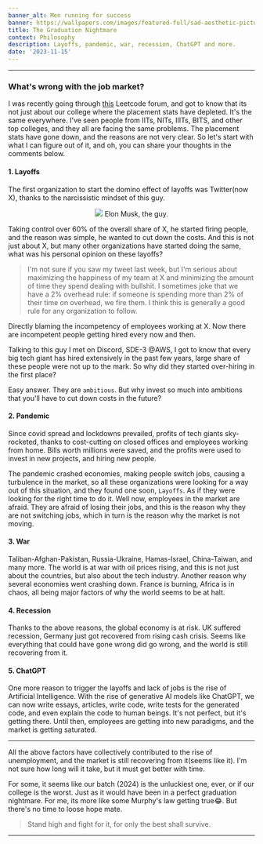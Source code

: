 ```yaml
---
banner_alt: Men running for success
banner: https://wallpapers.com/images/featured-full/sad-aesthetic-pictures-9dxsbd1ykrghasvu.jpg
title: The Graduation Nightmare
context: Philosophy
description: Layoffs, pandemic, war, recession, ChatGPT and more.
date: '2023-11-15'
---
```


---

### What's wrong with the job market?

I was recently going through [this](https://leetcode.com/discuss/interview-question/4282351/Reality-of-oncampus-placement-of-2024-batch) Leetcode forum, and got to know that its not just about our college where the placement stats have depleted. It's the same everywhere. I've seen people from IITs, NITs, IIITs, BITS, and other top colleges, and they all are facing the same problems. The placement stats have gone down, and the reasons are not very clear. So let's start with what I can figure out of it, and oh, you can share your thoughts in the comments below.

#### 1. Layoffs

The first organization to start the domino effect of layoffs was Twitter(now X), thanks to the narcissistic mindset of this guy.

<center>
    <img src="https://cdn.pixabay.com/photo/2022/09/19/13/56/elon-musk-7465608_960_720.png" style={{width: "90%"}}></img>
    Elon Musk, the guy.
</center>

Taking control over 60% of the overall share of X, he started firing people, and the reason was simple, he wanted to cut down the costs. And this is not just about X, but many other organizations have started doing the same, what was his personal opinion on these layoffs?

> I'm not sure if you saw my tweet last week, but I'm serious about maximizing the happiness of my team at X and minimizing the amount of time they spend dealing with bullshit. I sometimes joke that we have a 2% overhead rule: if someone is spending more than 2% of their time on overhead, we fire them. I think this is generally a good rule for any organization to follow.

Directly blaming the incompetency of employees working at X. Now there are incompetent people getting hired every now and then.

Talking to this guy I met on Discord, SDE-3 @AWS, I got to know that every big tech giant has hired extensively in the past few years, large share of these people were not up to the mark. So why did they started over-hiring in the first place?

Easy answer. They are `ambitious`. But why invest so much into ambitions that you'll have to cut down costs in the future?

#### 2. Pandemic

Since covid spread and lockdowns prevailed, profits of tech giants sky-rocketed, thanks to cost-cutting on closed offices and employees working from home. Bills worth millions were saved, and the profits were used to invest in new projects, and hiring new people.

The pandemic crashed economies, making people switch jobs, causing a turbulence in the market, so all these organizations were looking for a way out of this situation, and they found one soon, `Layoffs`. As if they were looking for the right time to do it. Well now, employees in the market are afraid. They are afraid of losing their jobs, and this is the reason why they are not switching jobs, which in turn is the reason why the market is not moving.

#### 3. War

Taliban-Afghan-Pakistan, Russia-Ukraine, Hamas-Israel, China-Taiwan, and many more. The world is at war with oil prices rising, and this is not just about the countries, but also about the tech industry. Another reason why several economies went crashing down. France is burning, Africa is in chaos, all being major factors of why the world seems to be at halt.

#### 4. Recession

Thanks to the above reasons, the global economy is at risk. UK suffered recession, Germany just got recovered from rising cash crisis. Seems like everything that could have gone wrong did go wrong, and the world is still recovering from it.

#### 5. ChatGPT

One more reason to trigger the layoffs and lack of jobs is the rise of Artificial Intelligence. With the rise of generative AI models like ChatGPT, we can now write essays, articles, write code, write tests for the generated code, and even explain the code to human beings. It's not perfect, but it's getting there. Until then, employees are getting into new paradigms, and the market is getting saturated.

---

All the above factors have collectively contributed to the rise of unemployment, and the market is still recovering from it(seems like it). I'm not sure how long will it take, but it must get better with time.

For some, it seems like our batch (2024) is the unluckiest one, ever, or if our college is the worst. Just as it would have been in a perfect graduation nightmare. For me, its more like some Murphy's law getting true😂. But there's no time to loose hope mate.

> Stand high and fight for it, for only the best shall survive.

---
